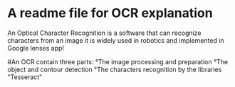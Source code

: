 # A readme file for OCR explanation

An Optical Character Recognition is a software that can recognize characters from an image
it is widely used in robotics and implemented in Google lenses app!

  #An OCR contain three parts:
    °The image processing and preparation
    °The object and contour detection
    °The characters recognition by the libraries "Tesseract"
    


